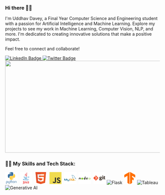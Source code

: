 ### Hi there 👋🏻
I'm Uddhav Davey, a Final Year Computer Science and Engineering student with a passion for Artificial Intelligence and Machine Learning.
Explore my projects to see my work in Machine Learning, Computer Vision, NLP, and more.
I'm dedicated to creating innovative solutions that make a positive impact.

Feel free to connect and collaborate!
<div id="badges">
  <a href="https://www.linkedin.com/in/uddhav-davey-aa989b243/">
    <img src="https://img.shields.io/badge/LinkedIn-blue?style=for-the-badge&logo=linkedin&logoColor=white" alt="LinkedIn Badge"/>
  </a>
  <a href="https://twitter.com/uddhavdavey">
    <img src="https://img.shields.io/badge/Twitter-blue?style=for-the-badge&logo=twitter&logoColor=white" alt="Twitter Badge"/>
  </a>
</div>
<div align="center">
  <img src="https://media.giphy.com/media/dWesBcTLavkZuG35MI/giphy.gif" width="600" height="300"/>
</div>

### :man_technologist: My Skills and Tech Stack:
<div>
  <img src="https://github.com/devicons/devicon/blob/master/icons/python/python-original-wordmark.svg" title="Python" alt="Python" width="40" height="40"/>&nbsp;
  <img src="https://github.com/devicons/devicon/blob/master/icons/java/java-original-wordmark.svg" title="Java" alt="Java" width="40" height="40"/>&nbsp;
  <img src="https://github.com/devicons/devicon/blob/master/icons/html5/html5-original.svg" title="HTML5" alt="HTML" width="40" height="40"/>&nbsp;
  <img src="https://github.com/devicons/devicon/blob/master/icons/javascript/javascript-original.svg" title="JavaScript" alt="JavaScript" width="40" height="40"/>&nbsp;
  <img src="https://github.com/devicons/devicon/blob/master/icons/mysql/mysql-original-wordmark.svg" title="MySQL"  alt="MySQL" width="40" height="40"/>&nbsp;
  <img src="https://github.com/devicons/devicon/blob/master/icons/nodejs/nodejs-original-wordmark.svg" title="NodeJS" alt="NodeJS" width="40" height="40"/>&nbsp;
  <img src="https://github.com/devicons/devicon/blob/master/icons/git/git-original-wordmark.svg" title="Git" **alt="Git" width="40" height="40"/>
  <!-- Flask Badge -->
  <img src="https://img.shields.io/badge/Flask-000000?style=for-the-badge&logo=flask" alt="Flask" />
  <!-- TensorFlow Badge -->
  <img src="https://raw.githubusercontent.com/devicons/devicon/master/icons/tensorflow/tensorflow-original.svg" alt="TensorFlow" width="40" height="40" />
  <!-- Tableau Badge -->
  <img src="https://img.shields.io/badge/Tableau-E97627?style=for-the-badge&logo=tableau" alt="Tableau" />
  <!-- Generative AI Badge -->
  <img src="https://img.shields.io/badge/Generative%20AI-FF5733?style=for-the-badge&logo=ai&logoColor=white" alt="Generative AI" />
</div>






<!--
**Uddhav-24/Uddhav-24** is a ✨ _special_ ✨ repository because its `README.md` (this file) appears on your GitHub profile.

Here are some ideas to get you started:

- 🔭 I’m currently working on ...
- 🌱 I’m currently learning ...
- 👯 I’m looking to collaborate on ...
- 🤔 I’m looking for help with ...
- 💬 Ask me about ...
- 📫 How to reach me: ...
- 😄 Pronouns: ...
- ⚡ Fun fact: ...
-->
